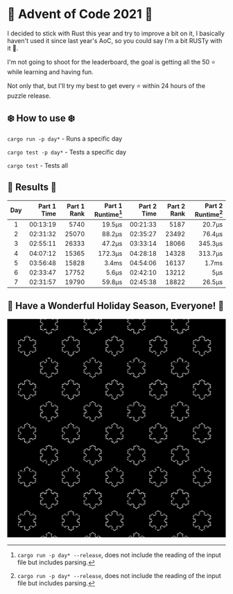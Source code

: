 # 🎄 Advent of Code 2021 🎄

I decided to stick with Rust this year and try to improve a bit on it, I basically haven't used it since last year's AoC, so you 
could say I'm a bit RUSTy with it 🥶.

I'm not going to shoot for the leaderboard, the goal is getting all the 50 ⭐ while learning and having fun.

Not only that, but I'll try my best to get every ⭐ within 24 hours of the puzzle release.

## ❄️ How to use ❄️
`cargo run -p day*` - Runs a specific day

`cargo test -p day*` - Tests a specific day

`cargo test` - Tests all

## 🥛 Results 🍪
| Day | Part 1 Time | Part 1 Rank | Part 1 Runtime[^1] | Part 2 Time | Part 2 Rank | Part 2 Runtime[^1] |
|:-:|-:|-:|-:|-:|-:|-:|
| 1 | 00:13:19 |  5740 |  19.5µs | 00:21:33 |  5187 |  20.7µs |
| 2 | 02:31:32 | 25070 |  88.2µs | 02:35:27 | 23492 |  76.4µs |
| 3 | 02:55:11 | 26333 |  47.2µs | 03:33:14 | 18066 | 345.3µs |
| 4 | 04:07:12 | 15365 | 172.3µs | 04:28:18 | 14328 | 313.7µs |
| 5 | 03:56:48 | 15828 |   3.4ms | 04:54:06 | 16137 |   1.7ms |
| 6 | 02:33:47 | 17752 |   5.6µs | 02:42:10 | 13212 |     5µs |
| 7 | 02:31:57 | 19790 |  59.8µs | 02:45:38 | 18822 |  26.5µs |

## 🎅 Have a Wonderful Holiday Season, Everyone! 🎅 

![koch flakes](https://raw.githubusercontent.com/fratorgano/advent_of_code_2020/main/snow.gif)


[^1]: `cargo run -p day* --release`, does not include the reading of the input file but includes parsing.
